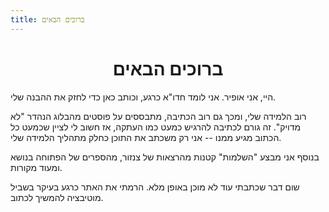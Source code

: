 ```yaml
---
title: ברוכים הבאים
---
```



<h1 style="text-align: center">ברוכים הבאים</h1>


היי, אני אופיר. אני לומד חדו"א כרגע, וכותב כאן כדי
לחזק את ההבנה שלי. 


רוב הלמידה שלי, ומכך גם רוב הכתיבה, מתבססים על פוסטים מהבלוג הנהדר
"לא מדויק". זה גורם לכתיבה להרגיש
כמעט כמו העתקה, אז חשוב לי לציין שכמעט כל הכתוב מגיע ממנו -- אני
רק משכתב את התוכן כחלק מתהליך הלמידה שלי.


בנוסף אני מבצע "השלמות" קטנות מהרצאות
של צנזור, מהספרים של הפתוחה בנושא ומעוד מקורות. 


שום דבר שכתבתי עוד לא מוכן באופן מלא. הרמתי את האתר כרגע בעיקר בשביל
מוטיבציה להמשיך לכתוב.
